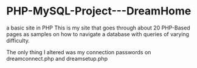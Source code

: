 # PHP-MySQL-Project---DreamHome
a basic site in PHP
This is my site that goes through about 20 PHP-Based pages as samples on how to navigate a database with queries of varying difficulty. 

The only thing I altered was my connection passwords on dreamconnect.php and dreamsetup.php
